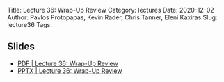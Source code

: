 Title: Lecture 36: Wrap-Up Review
Category: lectures
Date: 2020-12-02
Author: Pavlos Protopapas, Kevin Rader, Chris Tanner, Eleni Kaxiras
Slug: lecture36
Tags: 


## Slides
- [PDF | Lecture 36: Wrap-Up Review]({attach}slides/Lecture36_Review.pdf)
- [PPTX | Lecture 36: Wrap-Up Review]({attach}slides/Lecture36_Review.pptx)
